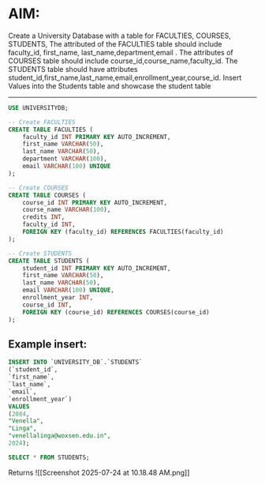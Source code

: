 # AIM:

Create a University Database with a table for FACULTIES, COURSES, STUDENTS, The attributed of the FACULTIES table should include faculty_id, first_name, last_name,department,email . The attributes of COURSES table should include course_id,course_name,faculty_id. The STUDENTS table should have attributes student_id,first_name,last_name,email,enrollment_year,course_id.
Insert Values into the Students table and showcase the student table
___
```sql
USE UNIVERSITYDB;

-- Create FACULTIES
CREATE TABLE FACULTIES (
    faculty_id INT PRIMARY KEY AUTO_INCREMENT,
    first_name VARCHAR(50),
    last_name VARCHAR(50),
    department VARCHAR(100),
    email VARCHAR(100) UNIQUE
);

-- Create COURSES
CREATE TABLE COURSES (
    course_id INT PRIMARY KEY AUTO_INCREMENT,
    course_name VARCHAR(100),
    credits INT,
    faculty_id INT,
    FOREIGN KEY (faculty_id) REFERENCES FACULTIES(faculty_id)
);

-- Create STUDENTS
CREATE TABLE STUDENTS (
    student_id INT PRIMARY KEY AUTO_INCREMENT,
    first_name VARCHAR(50),
    last_name VARCHAR(50),
    email VARCHAR(100) UNIQUE,
    enrollment_year INT,
    course_id INT,
    FOREIGN KEY (course_id) REFERENCES COURSES(course_id)
);
```


## Example insert:

```sql
INSERT INTO `UNIVERSITY_DB`.`STUDENTS`
(`student_id`,
`first_name`,
`last_name`,
`email`,
`enrollment_year`)
VALUES
(2084,
"Venella",
"Linga",
"venellalinga@woxsen.edu.in",
2024);

```


```sql
SELECT * FROM STUDENTS;
```
Returns
![[Screenshot 2025-07-24 at 10.18.48 AM.png]]
